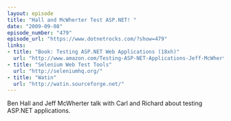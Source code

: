 ```yaml
---
layout: episode
title: "Hall and McWherter Test ASP.NET! "
date: "2009-09-08"
episode_number: "479"
episode_url: "https://www.dotnetrocks.com/?show=479"
links:
- title: "Book: Testing ASP.NET Web Applications (18xh)"
  url: "http://www.amazon.com/Testing-ASP-NET-Applications-Jeff-McWherter/dp/0470496649/ref=sr_1_1?ie=UTF8&amp;s=books&amp;qid=1251133274&amp;sr=8-1"
- title: "Selenium Web Test Tools"
  url: "http://seleniumhq.org/"
- title: "Watin"
  url: "http://watin.sourceforge.net/"
---
```


Ben Hall and Jeff McWherter talk with Carl and Richard about testing ASP.NET applications.
